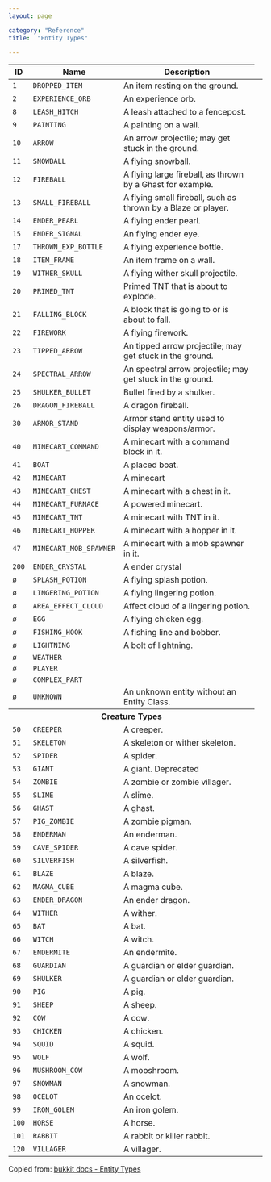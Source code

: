 ```yaml
---
layout: page

category: "Reference"
title:  "Entity Types"

---
```


<div class='table-responsive'>
  <table class='table table-striped table-condensed'>
    <thead>
      <tr>
        <th>ID</th>
        <th>Name</th>
        <th>Description</th>
      </tr>
    </thead>
    <tbody>
      <tr>
        <td>
          <code>1</code>
        </td>
        <td>
          <code>DROPPED_ITEM</code>
        </td>
        <td>An item resting on the ground.</td>
      </tr>
      <tr>
        <td>
          <code>2</code>
        </td>
        <td>
          <code>EXPERIENCE_ORB</code>
        </td>
        <td>An experience orb.</td>
      </tr>
      <tr>
        <td>
          <code>8</code>
        </td>
        <td>
          <code>LEASH_HITCH</code>
        </td>
        <td>A leash attached to a fencepost.</td>
      </tr>
      <tr>
        <td>
          <code>9</code>
        </td>
        <td>
          <code>PAINTING</code>
        </td>
        <td>A painting on a wall.</td>
      </tr>
      <tr>
        <td>
          <code>10</code>
        </td>
        <td>
          <code>ARROW</code>
        </td>
        <td>An arrow projectile; may get stuck in the ground.</td>
      </tr>
      <tr>
        <td>
          <code>11</code>
        </td>
        <td>
          <code>SNOWBALL</code>
        </td>
        <td>A flying snowball.</td>
      </tr>
      <tr>
        <td>
          <code>12</code>
        </td>
        <td>
          <code>FIREBALL</code>
        </td>
        <td>A flying large fireball, as thrown by a Ghast for example.</td>
      </tr>
      <tr>
        <td>
          <code>13</code>
        </td>
        <td>
          <code>SMALL_FIREBALL</code>
        </td>
        <td>A flying small fireball, such as thrown by a Blaze or player.</td>
      </tr>
      <tr>
        <td>
          <code>14</code>
        </td>
        <td>
          <code>ENDER_PEARL</code>
        </td>
        <td>A flying ender pearl.</td>
      </tr>
      <tr>
        <td>
          <code>15</code>
        </td>
        <td>
          <code>ENDER_SIGNAL</code>
        </td>
        <td>An flying ender eye.</td>
      </tr>
      <tr>
        <td>
          <code>17</code>
        </td>
        <td>
          <code>THROWN_EXP_BOTTLE</code>
        </td>
        <td>A flying experience bottle.</td>
      </tr>
      <tr>
        <td>
          <code>18</code>
        </td>
        <td>
          <code>ITEM_FRAME</code>
        </td>
        <td>An item frame on a wall.</td>
      </tr>
      <tr>
        <td>
          <code>19</code>
        </td>
        <td>
          <code>WITHER_SKULL</code>
        </td>
        <td>A flying wither skull projectile.</td>
      </tr>
      <tr>
        <td>
          <code>20</code>
        </td>
        <td>
          <code>PRIMED_TNT</code>
        </td>
        <td>Primed TNT that is about to explode.</td>
      </tr>
      <tr>
        <td>
          <code>21</code>
        </td>
        <td>
          <code>FALLING_BLOCK</code>
        </td>
        <td>A block that is going to or is about to fall.</td>
      </tr>
      <tr>
        <td>
          <code>22</code>
        </td>
        <td>
          <code>FIREWORK</code>
        </td>
        <td>A flying firework.</td>
      </tr>
      <tr>
        <td>
          <code>23</code>
        </td>
        <td>
          <code>TIPPED_ARROW</code>
        </td>
        <td>An tipped arrow projectile; may get stuck in the ground.</td>
      </tr>
      <tr>
        <td>
          <code>24</code>
        </td>
        <td>
          <code>SPECTRAL_ARROW</code>
        </td>
        <td>An spectral arrow projectile; may get stuck in the ground.</td>
      </tr>
      <tr>
        <td>
          <code>25</code>
        </td>
        <td>
          <code>SHULKER_BULLET</code>
        </td>
        <td>Bullet fired by a shulker.</td>
      </tr>
      <tr>
        <td>
          <code>26</code>
        </td>
        <td>
          <code>DRAGON_FIREBALL</code>
        </td>
        <td>A dragon fireball.</td>
      </tr>
      <tr>
        <td>
          <code>30</code>
        </td>
        <td>
          <code>ARMOR_STAND</code>
        </td>
        <td>Armor stand entity used to display weapons/armor.</td>
      </tr>
      <tr>
        <td>
          <code>40</code>
        </td>
        <td>
          <code>MINECART_COMMAND</code>
        </td>
        <td>A minecart with a command block in it.</td>
      </tr>
      <tr>
        <td>
          <code>41</code>
        </td>
        <td>
          <code>BOAT</code>
        </td>
        <td>A placed boat.</td>
      </tr>
      <tr>
        <td>
          <code>42</code>
        </td>
        <td>
          <code>MINECART</code>
        </td>
        <td>A minecart</td>
      </tr>
      <tr>
        <td>
          <code>43</code>
        </td>
        <td>
          <code>MINECART_CHEST</code>
        </td>
        <td>A minecart with a chest in it.</td>
      </tr>
      <tr>
        <td>
          <code>44</code>
        </td>
        <td>
          <code>MINECART_FURNACE</code>
        </td>
        <td>A powered minecart.</td>
      </tr>
      <tr>
        <td>
          <code>45</code>
        </td>
        <td>
          <code>MINECART_TNT</code>
        </td>
        <td>A minecart with TNT in it.</td>
      </tr>
      <tr>
        <td>
          <code>46</code>
        </td>
        <td>
          <code>MINECART_HOPPER</code>
        </td>
        <td>A minecart with a hopper in it.</td>
      </tr>
      <tr>
        <td>
          <code>47</code>
        </td>
        <td>
          <code>MINECART_MOB_SPAWNER</code>
        </td>
        <td>A minecart with a mob spawner in it.</td>
      </tr>
      <tr>
        <td>
          <code>200</code>
        </td>
        <td>
          <code>ENDER_CRYSTAL</code>
        </td>
        <td>A ender crystal</td>
      </tr>
      <tr>
        <td>
          <code>ø</code>
        </td>
        <td>
          <code>SPLASH_POTION</code>
        </td>
        <td>A flying splash potion.</td>
      </tr>
      <tr>
        <td>
          <code>ø</code>
        </td>
        <td>
          <code>LINGERING_POTION</code>
        </td>
        <td>A flying lingering potion.</td>
      </tr>
      <tr>
        <td>
          <code>ø</code>
        </td>
        <td>
          <code>AREA_EFFECT_CLOUD</code>
        </td>
        <td>Affect cloud of a lingering potion.</td>
      </tr>
      <tr>
        <td>
          <code>ø</code>
        </td>
        <td>
          <code>EGG</code>
        </td>
        <td>A flying chicken egg.</td>
      </tr>
      <tr>
        <td>
          <code>ø</code>
        </td>
        <td>
          <code>FISHING_HOOK</code>
        </td>
        <td>A fishing line and bobber.</td>
      </tr>
      <tr>
        <td>
          <code>ø</code>
        </td>
        <td>
          <code>LIGHTNING</code>
        </td>
        <td>A bolt of lightning.</td>
      </tr>
      <tr>
        <td>
          <code>ø</code>
        </td>
        <td>
          <code>WEATHER</code>
        </td>
        <td></td>
      </tr>
      <tr>
        <td>
          <code>ø</code>
        </td>
        <td>
          <code>PLAYER</code>
        </td>
        <td></td>
      </tr>
      <tr>
        <td>
          <code>ø</code>
        </td>
        <td>
          <code>COMPLEX_PART</code>
        </td>
        <td></td>
      </tr>
      <tr>
        <td>
          <code>ø</code>
        </td>
        <td>
          <code>UNKNOWN</code>
        </td>
        <td>An unknown entity without an Entity Class.</td>
      </tr>
      <tr id='creatures'>
        <th colspan='3'>Creature Types</th>
      </tr>
      <tr>
        <td>
          <code>50</code>
        </td>
        <td>
          <code>CREEPER</code>
        </td>
        <td>
          A creeper.
        </td>
      </tr>
      <tr>
        <td>
          <code>51</code>
        </td>
        <td>
          <code>SKELETON</code>
        </td>
        <td>
          A skeleton or wither skeleton.
        </td>
      </tr>
      <tr>
        <td>
          <code>52</code>
        </td>
        <td>
          <code>SPIDER</code>
        </td>
        <td>
          A spider.
        </td>
      </tr>
      <tr>
        <td>
          <code>53</code>
        </td>
        <td>
          <code>GIANT</code>
        </td>
        <td>
          A giant.
          <span class='label label-danger'>Deprecated</span>
        </td>
      </tr>
      <tr>
        <td>
          <code>54</code>
        </td>
        <td>
          <code>ZOMBIE</code>
        </td>
        <td>
          A zombie or zombie villager.
        </td>
      </tr>
      <tr>
        <td>
          <code>55</code>
        </td>
        <td>
          <code>SLIME</code>
        </td>
        <td>
          A slime.
        </td>
      </tr>
      <tr>
        <td>
          <code>56</code>
        </td>
        <td>
          <code>GHAST</code>
        </td>
        <td>
          A ghast.
        </td>
      </tr>
      <tr>
        <td>
          <code>57</code>
        </td>
        <td>
          <code>PIG_ZOMBIE</code>
        </td>
        <td>
          A zombie pigman.
        </td>
      </tr>
      <tr>
        <td>
          <code>58</code>
        </td>
        <td>
          <code>ENDERMAN</code>
        </td>
        <td>
          An enderman.
        </td>
      </tr>
      <tr>
        <td>
          <code>59</code>
        </td>
        <td>
          <code>CAVE_SPIDER</code>
        </td>
        <td>
          A cave spider.
        </td>
      </tr>
      <tr>
        <td>
          <code>60</code>
        </td>
        <td>
          <code>SILVERFISH</code>
        </td>
        <td>
          A silverfish.
        </td>
      </tr>
      <tr>
        <td>
          <code>61</code>
        </td>
        <td>
          <code>BLAZE</code>
        </td>
        <td>
          A blaze.
        </td>
      </tr>
      <tr>
        <td>
          <code>62</code>
        </td>
        <td>
          <code>MAGMA_CUBE</code>
        </td>
        <td>
          A magma cube.
        </td>
      </tr>
      <tr>
        <td>
          <code>63</code>
        </td>
        <td>
          <code>ENDER_DRAGON</code>
        </td>
        <td>
          An ender dragon.
        </td>
      </tr>
      <tr>
        <td>
          <code>64</code>
        </td>
        <td>
          <code>WITHER</code>
        </td>
        <td>
          A wither.
        </td>
      </tr>
      <tr>
        <td>
          <code>65</code>
        </td>
        <td>
          <code>BAT</code>
        </td>
        <td>
          A bat.
        </td>
      </tr>
      <tr>
        <td>
          <code>66</code>
        </td>
        <td>
          <code>WITCH</code>
        </td>
        <td>
          A witch.
        </td>
      </tr>
      <tr>
        <td>
          <code>67</code>
        </td>
        <td>
          <code>ENDERMITE</code>
        </td>
        <td>
          An endermite.
        </td>
      </tr>
      <tr>
        <td>
          <code>68</code>
        </td>
        <td>
          <code>GUARDIAN</code>
        </td>
        <td>
          A guardian or elder guardian.
        </td>
      </tr>
      <tr>
        <td>
          <code>69</code>
        </td>
        <td>
          <code>SHULKER</code>
        </td>
        <td>
          A guardian or elder guardian.
        </td>
      </tr>
      <tr>
        <td>
          <code>90</code>
        </td>
        <td>
          <code>PIG</code>
        </td>
        <td>
          A pig.
        </td>
      </tr>
      <tr>
        <td>
          <code>91</code>
        </td>
        <td>
          <code>SHEEP</code>
        </td>
        <td>
          A sheep.
        </td>
      </tr>
      <tr>
        <td>
          <code>92</code>
        </td>
        <td>
          <code>COW</code>
        </td>
        <td>
          A cow.
        </td>
      </tr>
      <tr>
        <td>
          <code>93</code>
        </td>
        <td>
          <code>CHICKEN</code>
        </td>
        <td>
          A chicken.
        </td>
      </tr>
      <tr>
        <td>
          <code>94</code>
        </td>
        <td>
          <code>SQUID</code>
        </td>
        <td>
          A squid.
        </td>
      </tr>
      <tr>
        <td>
          <code>95</code>
        </td>
        <td>
          <code>WOLF</code>
        </td>
        <td>
          A wolf.
        </td>
      </tr>
      <tr>
        <td>
          <code>96</code>
        </td>
        <td>
          <code>MUSHROOM_COW</code>
        </td>
        <td>
          A mooshroom.
        </td>
      </tr>
      <tr>
        <td>
          <code>97</code>
        </td>
        <td>
          <code>SNOWMAN</code>
        </td>
        <td>
          A snowman.
        </td>
      </tr>
      <tr>
        <td>
          <code>98</code>
        </td>
        <td>
          <code>OCELOT</code>
        </td>
        <td>
          An ocelot.
        </td>
      </tr>
      <tr>
        <td>
          <code>99</code>
        </td>
        <td>
          <code>IRON_GOLEM</code>
        </td>
        <td>
          An iron golem.
        </td>
      </tr>
      <tr>
        <td>
          <code>100</code>
        </td>
        <td>
          <code>HORSE</code>
        </td>
        <td>
          A horse.
        </td>
      </tr>
      <tr>
        <td>
          <code>101</code>
        </td>
        <td>
          <code>RABBIT</code>
        </td>
        <td>
          A rabbit or killer rabbit.
        </td>
      </tr>
      <tr>
        <td>
          <code>120</code>
        </td>
        <td>
          <code>VILLAGER</code>
        </td>
        <td>
          A villager.
        </td>
        <td></td>
      </tr>
    </tbody>
  </table>
</div>

Copied from: [bukkit docs - Entity Types](https://hub.spigotmc.org/javadocs/bukkit/org/bukkit/entity/EntityType.html)
